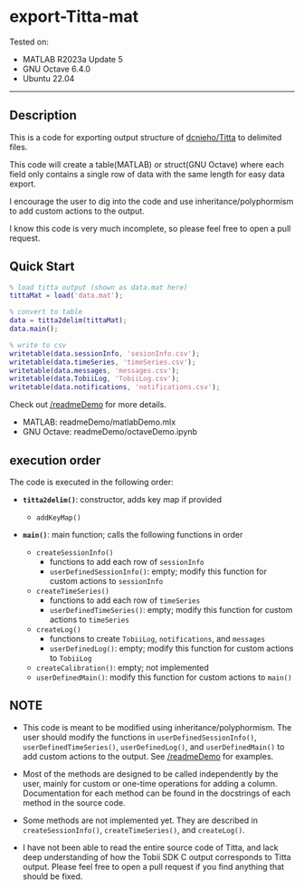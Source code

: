 # export-Titta-mat

Tested on:

- MATLAB R2023a Update 5
- GNU Octave 6.4.0
- Ubuntu 22.04

---

## Description

This is a code for exporting output structure of [dcnieho/Titta](https://github.com/dcnieho/Titta.git) to delimited files.

This code will create a table(MATLAB) or struct(GNU Octave) where each field only contains a single row of data with the same length for easy data export.

I encourage the user to dig into the code and use inheritance/polyphormism to add custom actions to the output.

I know this code is very much incomplete, so please feel free to open a pull request.

## Quick Start

```matlab
% load titta output (shown as data.mat here)
tittaMat = load('data.mat');

% convert to table
data = titta2delim(tittaMat);
data.main();

% write to csv
writetable(data.sessionInfo, 'sesionInfo.csv');
writetable(data.timeSeries, 'timeSeries.csv');
writetable(data.messages, 'messages.csv');
writetable(data.TobiiLog, 'TobiiLog.csv');
writetable(data.notifications, 'notifications.csv');
```

Check out [/readmeDemo](./readDemo) for more details.

- MATLAB: readmeDemo/matlabDemo.mlx
- GNU Octave: readmeDemo/octaveDemo.ipynb

## execution order

The code is executed in the following order:

- **`titta2delim()`**: constructor, adds key map if provided

  - `addKeyMap()`

- **`main()`**: main function; calls the following functions in order

  - `createSessionInfo()`
    - functions to add each row of `sessionInfo`
    - `userDefinedSessionInfo()`: empty; modify this function for custom actions to `sessionInfo`
  - `createTimeSeries()`
    - functions to add each row of `timeSeries`
    - `userDefinedTimeSeries()`: empty; modify this function for custom actions to `timeSeries`
  - `createLog()`
    - functions to create `TobiiLog`, `notifications`, and `messages`
    - `userDefinedLog()`: empty; modify this function for custom actions to `TobiiLog`
  - `createCalibration()`: empty; not implemented
  - `userDefinedMain()`: modify this function for custom actions to `main()`

## NOTE

- This code is meant to be modified using inheritance/polyphormism. The user should modify the functions in `userDefinedSessionInfo()`, `userDefinedTimeSeries()`, `userDefinedLog()`, and `userDefinedMain()` to add custom actions to the output. See [/readmeDemo](./readDemo) for examples.

- Most of the methods are designed to be called independently by the user, mainly for custom or one-time operations for adding a column. Documentation for each method can be found in the docstrings of each method in the source code.

- Some methods are not implemented yet. They are described in `createSessionInfo()`, `createTimeSeries()`, and `createLog()`.

- I have not been able to read the entire source code of Titta, and lack deep understanding of how the Tobii SDK C output corresponds to Titta output. Please feel free to open a pull request if you find anything that should be fixed.
